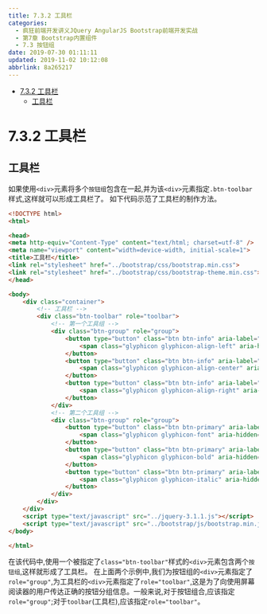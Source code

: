 ```yaml
---
title: 7.3.2 工具栏
categories: 
  - 疯狂前端开发讲义JQuery AngularJS Bootstrap前端开发实战
  - 第7章 Bootstrap内置组件
  - 7.3 按钮组
date: 2019-07-30 01:11:11
updated: 2019-11-02 10:12:08
abbrlink: 8a265217
---
```

<div id='my_toc'>

- [7.3.2 工具栏](/JavaReadingNotes/8a265217/#7-3-2-工具栏)
    - [工具栏](/JavaReadingNotes/8a265217/#工具栏)

</div>
<!--more-->
<script>if (navigator.platform.toLowerCase() == 'win32'){document.getElementById('my_toc').style.display = 'none';}</script>

<!--end-->
<!--SSTStart-->
# 7.3.2 工具栏 #
## 工具栏 ##
如果使用`<div>`元素将多个`按钮组`包含在一起,并为该`<div>`元素指定`.btn-toolbar` 样式,这样就可以形成工具栏了。
如下代码示范了工具栏的制作方法。
```html
<!DOCTYPE html>
<html>

<head>
<meta http-equiv="Content-Type" content="text/html; charset=utf-8" />
<meta name="viewport" content="width=device-width, initial-scale=1">
<title>工具栏</title>
<link rel="stylesheet" href="../bootstrap/css/bootstrap.min.css">
<link rel="stylesheet" href="../bootstrap/css/bootstrap-theme.min.css">
</head>

<body>
	<div class="container">
		<!-- 工具栏 -->
		<div class="btn-toolbar" role="toolbar">
			<!-- 第一个工具组 -->
			<div class="btn-group" role="group">
				<button type="button" class="btn btn-info" aria-label="左对齐">
					<span class="glyphicon glyphicon-align-left" aria-hidden="true"></span>
				</button>
				<button type="button" class="btn btn-info" aria-label="居中对齐">
					<span class="glyphicon glyphicon-align-center" aria-hidden="true"></span>
				</button>
				<button type="button" class="btn btn-info" aria-label="右对齐">
					<span class="glyphicon glyphicon-align-right" aria-hidden="true"></span>
				</button>
			</div>
			<!-- 第二个工具组 -->
			<div class="btn-group" role="group">
				<button type="button" class="btn btn-primary" aria-label="字体">
					<span class="glyphicon glyphicon-font" aria-hidden="true"></span>
				</button>
				<button type="button" class="btn btn-primary" aria-label="加粗">
					<span class="glyphicon glyphicon-bold" aria-hidden="true"></span>
				</button>
				<button type="button" class="btn btn-primary" aria-label="斜体">
					<span class="glyphicon glyphicon-italic" aria-hidden="true"></span>
				</button>
			</div>
		</div>
	</div>
	<script type="text/javascript" src="../jquery-3.1.1.js"></script>
	<script type="text/javascript" src="../bootstrap/js/bootstrap.min.js"></script>
</body>

</html>
```
在该代码中,使用一个被指定了`class="btn-toolbar"`样式的`<div>`元素包含两个`按钮组`,这样就形成了工具栏。
在上面两个示例中,我们为按钮组的`<div>`元素指定了`role="group"`,为工具栏的`<div>`元素指定了`role="toolbar"`,这是为了向使用屏幕阅读器的用户传达正确的按钮分组信息。一般来说,对于按钮组合,应该指定`role="group"`;对于`toolbar`(工具栏),应该指定`role="toolbar"`。
<!--SSTStop-->

